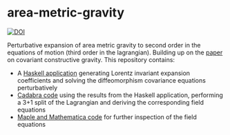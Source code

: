 # area-metric-gravity
[![DOI](https://zenodo.org/badge/195409525.svg)](https://zenodo.org/badge/latestdoi/195409525)

Perturbative expansion of area metric gravity to second order in the equations of motion (third order in the lagrangian). Building up on the [paper](https://doi.org/10.1103/PhysRevD.101.084025) on covariant constructive gravity. This repository contains:

 * A [Haskell application](haskell/ansaetze) generating Lorentz invariant expansion coefficients and solving the diffeomorphism covariance equations perturbatively
 * [Cadabra code](cadabra) using the results from the Haskell application, performing a 3+1 split of the Lagrangian and deriving the corresponding field equations
 * [Maple and Mathematica code](field-equations) for further inspection of the field equations
